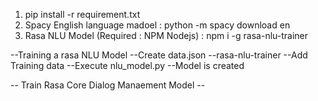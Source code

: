 
1. pip install -r requirement.txt
2. Spacy English language madoel : python -m spacy download en
3. Rasa NLU Model (Required : NPM Nodejs) : npm i -g rasa-nlu-trainer

--Training a rasa NLU Model
    --Create data.json 
    --rasa-nlu-trainer
    --Add Training data
    --Execute nlu_model.py
    --Model is created

-- Train Rasa Core Dialog Manaement Model
    -- 

